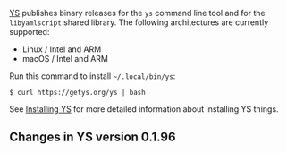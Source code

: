 <!-- NOTE: Leave these long lines alone. Don't wrap. -->
[YS](https://yamlscript.org) publishes binary releases for the `ys` command line tool and for the `libyamlscript` shared library.
The following architectures are currently supported:

* Linux / Intel and ARM
* macOS / Intel and ARM

Run this command to install `~/.local/bin/ys`:

```
$ curl https://getys.org/ys | bash
```

See [Installing YS](https://yamlscript.org/doc/install/) for more detailed information about installing YS things.


## Changes in YS version 0.1.96

